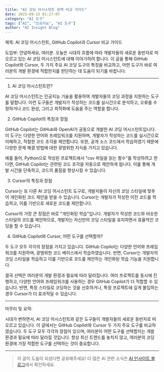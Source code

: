 ```yaml
---
title: "AI 코딩 어시스턴트 완벽 비교 가이드"
date: 2025-09-15 01:27:07
category: "AI 도구"
tags: ["AI", "인공지능", "AI 도구"]
author: "AI Insight Blog"
---
```


제목: AI 코딩 어시스턴트, GitHub Copilot과 Cursor 비교 가이드

도입부:
안녕하세요, 여러분. 오늘은 시대의 흐름에 따라 개발자들의 새로운 동반자로 떠오르고 있는 AI 코딩 어시스턴트에 대해 이야기하려 합니다. 이 글을 통해 GitHub Copilot와 Cursor, 두 가지 주요 AI 코딩 도구의 특징을 비교하고, 어떤 도구가 바로 여러분의 개발 환경에 적합한지를 판단하는 데 도움이 되기를 바랍니다. 

---

1. AI 코딩 어시스턴트란?

AI 코딩 어시스턴트는 인공지능 기술을 활용하여 개발자들의 코딩 과정을 지원하는 도구를 말합니다. 이런 도구들은 개발자가 작성하는 코드를 실시간으로 분석하고, 오류를 수정하거나 코드 완성, 그리고 최적화에 도움을 주는 역할을 합니다. 

2. GitHub Copilot의 특징과 장점

GitHub Copilot는 GitHub와 OpenAI가 공동으로 개발한 AI 코딩 어시스턴트입니다. 이 도구는 다양한 언어와 프레임워크를 지원하며, 개발자가 작성하는 코드를 실시간으로 이해하고, 적절한 코드 조각을 제안합니다. 또한, 공개 소스 코드에서 학습하였기 때문에 다양한 문제 해결 방법에 대한 광범위한 지식을 가지고 있습니다.

예를 들어, Python으로 작성된 프로젝트에서 "csv 파일을 읽는 함수"를 작성하려고 한다면, GitHub Copilot는 관련된 코드 조각을 자동으로 제안하게 됩니다. 이를 통해 개발 시간을 단축하고, 코드의 품질을 향상시킬 수 있습니다.

3. Cursor의 특징과 장점

Cursor는 또 다른 AI 코딩 어시스턴트 도구로, 개발자들이 자신의 코딩 스타일에 맞추어 개인화된 코드 제안을 받을 수 있습니다. Cursor는 개발자가 작성한 이전 코드를 학습하고, 이를 기반으로 새로운 코드를 제안합니다.

Cursor의 가장 큰 장점은 바로 "개인화된 학습"입니다. 개발자가 작성한 코드와 비슷한 스타일의 코드를 제안하므로, 개발자는 자신만의 코딩 스타일을 유지하면서 효율적인 코딩을 할 수 있습니다.

4. GitHub Copilot와 Cursor, 어떤 도구를 선택할까?

두 도구 모두 각각의 장점을 가지고 있습니다. GitHub Copilot는 다양한 언어와 프레임워크를 지원하며, 광범위한 코드 베이스에서 학습하였습니다. 반면, Cursor는 개발자의 코딩 스타일을 학습하고 이를 기반으로 코드를 제안하는 개인화된 학습 기능을 지원합니다.

결국 선택은 여러분의 개발 환경과 필요에 따라 달라집니다. 여러 프로젝트를 동시에 진행하고, 다양한 언어와 프레임워크를 사용하는 경우 GitHub Copilot가 더 적합할 수 있습니다. 반면, 특정 스타일로 코딩하는 것을 선호하거나, 특정 프로젝트에 깊게 몰입하는 경우 Cursor가 더 효과적일 수 있습니다.

---

마무리 및 요약:

시대가 변하면서, AI 코딩 어시스턴트와 같은 도구들이 개발자들의 새로운 동반자로 떠오르고 있습니다. 이 글에서는 GitHub Copilot와 Cursor 두 가지 주요 도구를 비교하였습니다. 두 도구 모두 각각의 장점이 있으며, 여러분이 어떤 도구를 선택할지는 개발 환경과 필요에 따라 달라질 것입니다. 항상 최신 트렌드를 놓치지 않고, 여러분의 코딩 환경에 가장 적합한 도구를 선택하는 것이 중요합니다.

---

> 이 글이 도움이 되셨다면 공유해주세요! 
> 더 많은 AI 관련 소식은 [AI 인사이트 블로그](https://tonyhwang1004.github.io/ai-insight-blog)에서 확인하세요.
